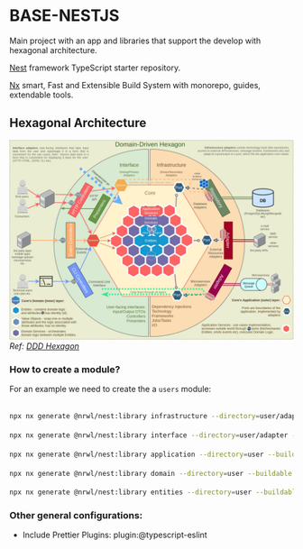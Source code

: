 # BASE-NESTJS

Main project with an app and libraries that support the develop with hexagonal architecture.

[Nest](https://github.com/nestjs/nest) framework TypeScript starter repository.

[Nx](https://github.com/nrwl/nx) smart, Fast and Extensible Build System with monorepo, guides, extendable tools.

## Hexagonal Architecture

![Component diagram](docs/images/domain-driven-hexagon.jpeg)
_Ref: [DDD Hexagon](https://find-error.com/questions/66785439/ddd-hexagon-should-the-domain-layer-ever-talk-to-the-infrastructure-dal-laye)_

### How to create a module?

For an example we need to create the a `users` module:

```bash

npx nx generate @nrwl/nest:library infrastructure --directory=user/adapter --buildable --strict --testEnvironment=jsdom --no-interactive

npx nx generate @nrwl/nest:library interface --directory=user/adapter --buildable --strict --testEnvironment=jsdom --no-interactive

npx nx generate @nrwl/nest:library application --directory=user --buildable --strict --testEnvironment=jsdom --no-interactive

npx nx generate @nrwl/nest:library domain --directory=user --buildable --strict --testEnvironment=jsdom --no-interactive

npx nx generate @nrwl/nest:library entities --directory=user --buildable --strict --testEnvironment=jsdom --no-interactive

```

### Other general configurations:

- Include Prettier Plugins: plugin:@typescript-eslint